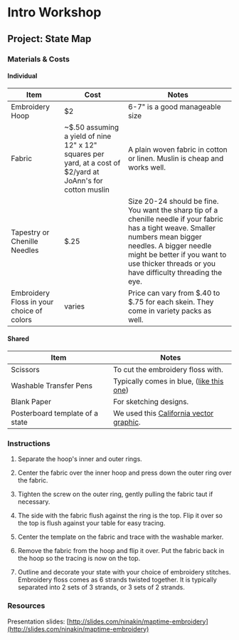 # Intro Workshop

## Project: State Map

### Materials & Costs

#### Individual

Item | Cost | Notes
-----|------|-------
Embroidery Hoop | $2 | 6-7" is a good manageable size |
Fabric | ~$.50 assuming a yield of nine 12" x 12" squares per yard, at a cost of $2/yard at JoAnn's for cotton muslin | A plain woven fabric in cotton or linen.  Muslin is cheap and works well. |
Tapestry or Chenille Needles | $.25 | Size 20-24 should be fine.  You want the sharp tip of a chenille needle if your fabric has a tight weave.  Smaller numbers mean bigger needles.  A bigger needle might be better if you want to use thicker threads or you have difficulty threading the eye. |
Embroidery Floss in your choice of colors | varies | Price can vary from $.40 to $.75 for each skein.  They come in variety packs as well. |

#### Shared 

Item | Notes
-----|-------
Scissors | To cut the embroidery floss with. |
Washable Transfer Pens | Typically comes in blue, ([like this one](https://www.amazon.com/DMC-U1539-Embroidery-Transfer-Blue/dp/B000W5HTX4)) |
Blank Paper | For sketching designs. |
Posterboard template of a state | We used this [California vector graphic](http://www.vectorportal.com/maps/north-america/california-outline-map/3336.aspx). |


### Instructions

1. Separate the hoop's inner and outer rings.

2. Center the fabric over the inner hoop and press down the outer ring over the fabric.

3. Tighten the screw on the outer ring, gently pulling the fabric taut if necessary.  

4. The side with the fabric flush against the ring is the top.  Flip it over so the top is flush against your table for easy tracing.

5. Center the template on the fabric and trace with the washable marker.

6. Remove the fabric from the hoop and flip it over.  Put the fabric back in the hoop so the tracing is now on the top.

7. Outline and decorate your state with your choice of embroidery stitches.  Embroidery floss comes as 6 strands twisted together.  It is typically separated into 2 sets of 3 strands, or 3 sets of 2 strands.

### Resources

Presentation slides: [http://slides.com/ninakin/maptime-embroidery](http://slides.com/ninakin/maptime-embroidery)

